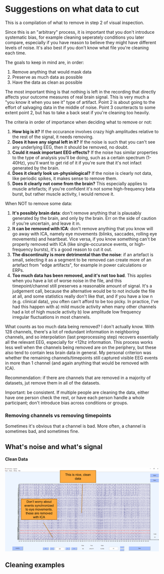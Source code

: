 # Suggestions on what data to cut
This is a compilation of what to remove in step 2 of visual inspection.

Since this is an "arbitrary" process, it is important that you don't introduce systematic bias, for example cleaning seperately conditions you later compare, especially if you have reason to believe they might have different levels of noise.
It's also best if you don't know what file you're cleaning each time.

The goals to keep in mind are, in order:
1. Remove anything that would mask data
2. Preserve as much data as possible
3. Have the data as clean as possible

The most important thing is that nothing is left in the recording that directly affects your outcome measures of real brain signal. This is very much a "you know it when you see it" type of artifact. Point 2 is about going to the effort of salvaging data in the middle of noise. Point 3 counteracts to some extent point 2, but has to take a back seat if you're cleaning too heavily. 

The criteria in order of importance when deciding what to remove or not:
1. **How big is it?** If the occurance involves crazy high amplitudes relative to the rest of the signal, it needs removing.
2. **Does it have any signal left in it?** If the noise is such that you can't see any underlying EEG, then it should be removed, no doubt.
3. **Could it mask important EEG effects?** If the noise has similar properties to the type of analysis you'll be doing, such as a certain spectrum (1-40Hz), you'll want to get rid of it if you're sure that it's not infact generated by the brain.
4. **Does it clearly look un-physiological?** If the noise is clearly not data, like periodic spikes, it makes sense to remove them.
5. **Does it clearly not come from the brain?** This especially applies to muscle artefacts; if you're confident it's not some high-frequency beta burst, but rather muscle activity, I would remove it. 


When NOT to remove some data:
1. **It's possibly brain data**: don't remove anything that is plausably generated by the brain, and only by the brain. Err on the side of caution if you're uncertain, and leave it in.
2. **It can be removed with ICA**: don't remove anything that you know will go away with ICA, namely eye movements (blinks, saccades, rolling eye movements) and heartbeat. Vice versa, if you know something can't be properly removed with ICA (like single-occurance events, or high-frequency bursts), it's a good reason to cut it out. 
3. **The discontinuity is more detrimental than the noise**: if an artefact is small, selecting it as a segment to be removed can create more of an artefact from "edge artifacts", for example in power calculations or ERPs.
4. **Too much data has been removed, and it's not too bad**. This applies when you have a lot of worse noise in the file, and this timepoint/channel still preserves a reasonable amount of signal. It's a judgement call, because the alternative would be to not include the file at all, and some statistics really don't like that, and if you have a low n (e.g. clinical data), you often can't afford to be too picky. In practice, I've had this happen with a) mild muscle activity when many other channels had a lot of high muscle activity b) low amplitude low frequency irregular fluctuations in most channels. 

What counts as too much data being removed? I don't actually know. With 128 channels, there's a lot of redundant information in neighboring channels, and so interpolation (last preprocessing step) recovers essentially all the relevant EEG, especially for <12hz information. This process works less well when the channels being removed are on the periphery, but these also tend to contain less brain data in general. My personal criterion was whether the remaining channels/timepoints still captured visible EEG events in more than 1 channel (and again anything that would be removed with ICA).

Recommendation: if there are channels that are removed in a majority of datasets, jut remove them in all of the datasets.

Important: be consistent. If multiple people are cleaning the data, either have one person check the rest, or have each person handle a whole participant; don't introduce bias across conditions or groups.

### Removing channels vs removing timepoints
Sometimes it's obvious that a channel is bad. More often, a channel is sometimes bad, and sometimes fine.

## What's noise and what's signal

#### Clean Data
![](./images/CleanData1.PNG)


## Cleaning examples